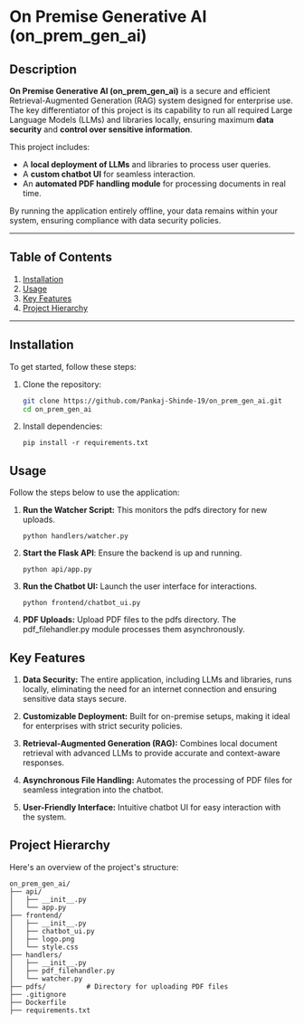 # On Premise Generative AI (on_prem_gen_ai)

## Description
**On Premise Generative AI (on_prem_gen_ai)** is a secure and efficient Retrieval-Augmented Generation (RAG) system designed for enterprise use. The key differentiator of this project is its capability to run all required Large Language Models (LLMs) and libraries locally, ensuring maximum **data security** and **control over sensitive information**. 

This project includes:
- A **local deployment of LLMs** and libraries to process user queries.
- A **custom chatbot UI** for seamless interaction.
- An **automated PDF handling module** for processing documents in real time.

By running the application entirely offline, your data remains within your system, ensuring compliance with data security policies.

---

## Table of Contents
1. [Installation](#installation)
2. [Usage](#usage)
3. [Key Features](#key-features)
4. [Project Hierarchy](#project-hierarchy)

---

## Installation
To get started, follow these steps:

1. Clone the repository:
   ```bash
   git clone https://github.com/Pankaj-Shinde-19/on_prem_gen_ai.git
   cd on_prem_gen_ai
2. Install dependencies:
   ```plaintext
   pip install -r requirements.txt

## Usage
Follow the steps below to use the application:

1. **Run the Watcher Script:**
   This monitors the pdfs directory for new uploads.
   ```plaintext
   python handlers/watcher.py

2. **Start the Flask API**:
   Ensure the backend is up and running.
    ```plaintext
    python api/app.py
3. **Run the Chatbot UI:**
   Launch the user interface for interactions.
    ```plaintext
    python frontend/chatbot_ui.py
4. **PDF Uploads:**
   Upload PDF files to the pdfs directory.
   The pdf_filehandler.py module processes them asynchronously.


## Key Features

1. **Data Security:**
   The entire application, including LLMs and libraries, runs locally, eliminating the need for an internet connection and ensuring sensitive data stays secure.

2. **Customizable Deployment:**
   Built for on-premise setups, making it ideal for enterprises with strict security policies.

3. **Retrieval-Augmented Generation (RAG):**
   Combines local document retrieval with advanced LLMs to provide accurate and context-aware responses.

4. **Asynchronous File Handling:**
    Automates the processing of PDF files for seamless integration into the chatbot.

5. **User-Friendly Interface:**
   Intuitive chatbot UI for easy interaction with the system.

## Project Hierarchy
Here's an overview of the project's structure:
```plaintext
on_prem_gen_ai/
├── api/
│   ├── __init__.py
│   └── app.py
├── frontend/
│   ├── __init__.py
│   ├── chatbot_ui.py
│   ├── logo.png
│   └── style.css
├── handlers/
│   ├── __init__.py
│   ├── pdf_filehandler.py
│   └── watcher.py
├── pdfs/          # Directory for uploading PDF files
├── .gitignore
├── Dockerfile
├── requirements.txt


